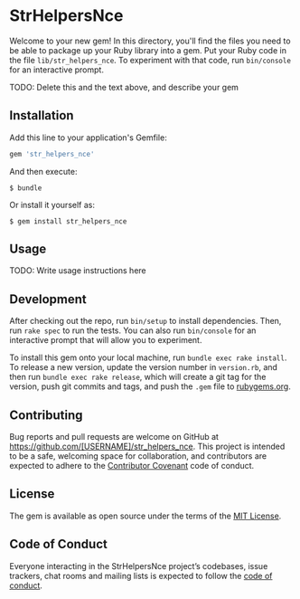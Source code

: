 # StrHelpersNce

Welcome to your new gem! In this directory, you'll find the files you need to be able to package up your Ruby library into a gem. Put your Ruby code in the file `lib/str_helpers_nce`. To experiment with that code, run `bin/console` for an interactive prompt.

TODO: Delete this and the text above, and describe your gem

## Installation

Add this line to your application's Gemfile:

```ruby
gem 'str_helpers_nce'
```

And then execute:

    $ bundle

Or install it yourself as:

    $ gem install str_helpers_nce

## Usage

TODO: Write usage instructions here

## Development

After checking out the repo, run `bin/setup` to install dependencies. Then, run `rake spec` to run the tests. You can also run `bin/console` for an interactive prompt that will allow you to experiment.

To install this gem onto your local machine, run `bundle exec rake install`. To release a new version, update the version number in `version.rb`, and then run `bundle exec rake release`, which will create a git tag for the version, push git commits and tags, and push the `.gem` file to [rubygems.org](https://rubygems.org).

## Contributing

Bug reports and pull requests are welcome on GitHub at https://github.com/[USERNAME]/str_helpers_nce. This project is intended to be a safe, welcoming space for collaboration, and contributors are expected to adhere to the [Contributor Covenant](http://contributor-covenant.org) code of conduct.

## License

The gem is available as open source under the terms of the [MIT License](https://opensource.org/licenses/MIT).

## Code of Conduct

Everyone interacting in the StrHelpersNce project’s codebases, issue trackers, chat rooms and mailing lists is expected to follow the [code of conduct](https://github.com/[USERNAME]/str_helpers_nce/blob/master/CODE_OF_CONDUCT.md).

